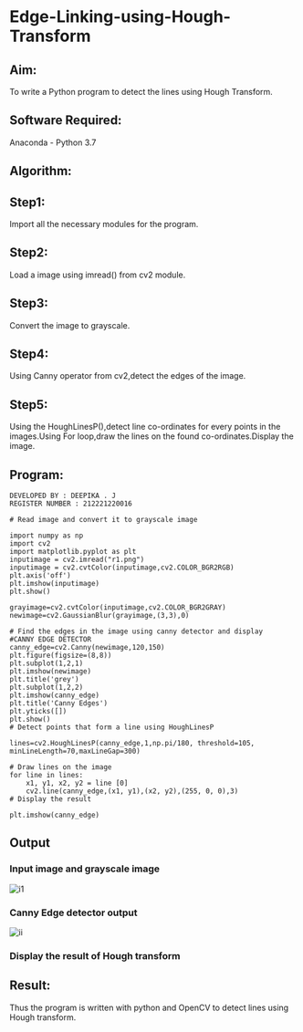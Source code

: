 # Edge-Linking-using-Hough-Transform
## Aim:
To write a Python program to detect the lines using Hough Transform.

## Software Required:
Anaconda - Python 3.7

## Algorithm:
## Step1:
Import all the necessary modules for the program.

## Step2:
Load a image using imread() from cv2 module.

## Step3:
Convert the image to grayscale.

## Step4:
Using Canny operator from cv2,detect the edges of the image.

## Step5:
Using the HoughLinesP(),detect line co-ordinates for every points in the images.Using For loop,draw the lines on the found co-ordinates.Display the image.


## Program:
```
DEVELOPED BY : DEEPIKA . J
REGISTER NUMBER : 212221220016

# Read image and convert it to grayscale image

import numpy as np
import cv2
import matplotlib.pyplot as plt
inputimage = cv2.imread("r1.png")
inputimage = cv2.cvtColor(inputimage,cv2.COLOR_BGR2RGB)
plt.axis('off')
plt.imshow(inputimage)
plt.show()

grayimage=cv2.cvtColor(inputimage,cv2.COLOR_BGR2GRAY)
newimage=cv2.GaussianBlur(grayimage,(3,3),0)

# Find the edges in the image using canny detector and display
#CANNY EDGE DETECTOR
canny_edge=cv2.Canny(newimage,120,150)
plt.figure(figsize=(8,8))
plt.subplot(1,2,1)
plt.imshow(newimage)
plt.title('grey')
plt.subplot(1,2,2)
plt.imshow(canny_edge)
plt.title('Canny Edges')
plt.yticks([])
plt.show()
# Detect points that form a line using HoughLinesP

lines=cv2.HoughLinesP(canny_edge,1,np.pi/180, threshold=105, minLineLength=70,maxLineGap=300)

# Draw lines on the image
for line in lines:
    x1, y1, x2, y2 = line [0] 
    cv2.line(canny_edge,(x1, y1),(x2, y2),(255, 0, 0),3)
# Display the result

plt.imshow(canny_edge)
```
## Output

### Input image and grayscale image

![i1](https://user-images.githubusercontent.com/94747031/235337573-8fb19802-19fa-4dd3-bc4b-b07874bed27a.png)


### Canny Edge detector output


![ii](https://user-images.githubusercontent.com/94747031/235337496-8a2ef608-705c-44ff-afdc-3c38c1c6d9d8.png)

### Display the result of Hough transform






## Result:
Thus the program is written with python and OpenCV to detect lines using Hough transform. 
